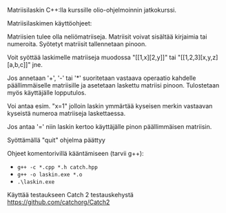 Matriisilaskin C++:lla kurssille olio-ohjelmoinnin jatkokurssi.

Matriisilaskimen käyttöohjeet:

Matriisien tulee olla neliömatriiseja.
Matriisit voivat sisältää kirjaimia tai numeroita.
Syötetyt matriisit tallennetaan pinoon.

Voit syöttää laskimelle matriiseja muodossa "[[1,x][2,y]]" tai "[[1,2,3][x,y,z][a,b,c]]" jne.

Jos annetaan '+', '-' tai '*' suoritetaan vastaava operaatio kahdelle päällimmäiselle matriisille ja
asetetaan laskettu matriisi pinoon. Tulostetaan myös käyttäjälle lopputulos.

Voi antaa esim. "x=1" jolloin laskin ymmärtää kyseisen merkin vastaavan kyseistä numeroa matriiseja laskettaessa.

Jos antaa '=' niin laskin kertoo käyttäjälle pinon päällimmäisen matriisin.

Syöttämällä "quit" ohjelma päättyy

Ohjeet komentorivillä kääntämiseen (tarvii g++):
- `g++ -c *.cpp *.h catch.hpp`
- `g++ -o laskin.exe *.o`
- `.\laskin.exe`


Käyttää testaukseen Catch 2 testauskehystä
https://github.com/catchorg/Catch2
